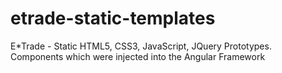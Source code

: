 # etrade-static-templates
E*Trade - Static HTML5, CSS3, JavaScript, JQuery Prototypes. Components which were injected into the Angular Framework
